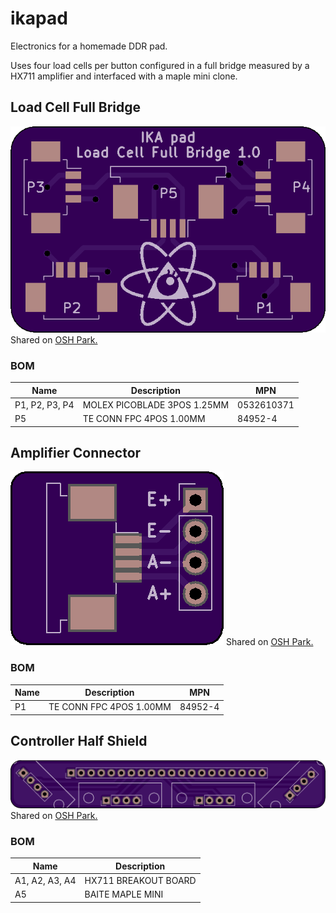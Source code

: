 # ikapad
Electronics for a homemade DDR pad.

Uses four load cells per button configured in a full bridge measured by a HX711
amplifier and interfaced with a maple mini clone.

## Load Cell Full Bridge
![Load Cell Full Bridge](img/bridge.png)
Shared on [OSH Park.](https://oshpark.com/shared_projects/TjpPaXwd)
### BOM

| Name           | Description                 | MPN        |
|----------------|-----------------------------|------------|
| P1, P2, P3, P4 | MOLEX PICOBLADE 3POS 1.25MM | 0532610371 |
| P5             | TE CONN FPC 4POS 1.00MM     | 84952-4    |

## Amplifier Connector
![Amplifier Connector](img/amp.png)
Shared on [OSH Park.](https://oshpark.com/shared_projects/CgzNqpg0)

### BOM

| Name           | Description                 | MPN        |
|----------------|-----------------------------|------------|
| P1             | TE CONN FPC 4POS 1.00MM     | 84952-4    |

## Controller Half Shield
![Controller Half Shield](img/controller.png)
Shared on [OSH Park.](https://oshpark.com/shared_projects/OMPG9A2k)

### BOM

| Name           | Description          |
|----------------|----------------------|
| A1, A2, A3, A4 | HX711 BREAKOUT BOARD |
| A5             | BAITE MAPLE MINI     |
